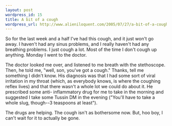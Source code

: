 ```yaml
---
layout: post
wordpress_id: 15
title: A bit of a cough
wordpress_url: http://www.alieniloquent.com/2005/07/27/a-bit-of-a-cough/
---
```

So for the last week and a half I've had this cough, and it just won't go
away. I haven't had any sinus problems, and I really haven't had any breathing
problems. I just cough a lot. Most of the time I don't cough up anything.
Monday I went to the doctor.

The doctor looked me over, and listened to me breath with the stethoscope.
Then, he told me, "well, son, you've got a cough." Thanks, tell me something I
didn't know. His diagnosis was that I had some sort of viral irritation in my
throat (which, as everybody knows, is where the coughing reflex lives) and
that there wasn't a whole lot we could do about it. He prescribed some anti-
inflammatory drug for me to take in the morning and suggested I take some
Tussin DM in the evening ("You'll have to take a whole slug, though--3
teaspoons at least").

The drugs are helping. The cough isn't as bothersome now. But, hoo boy, I
can't wait for it to actually be gone.

